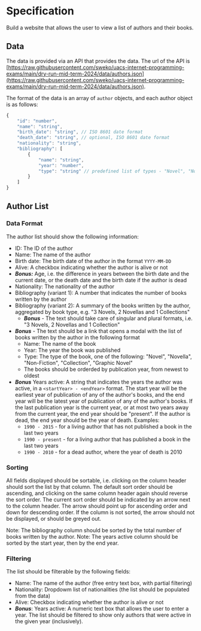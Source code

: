 # Specification

Build a website that allows the user to view a list of authors and their books.

## Data

The data is provided via an API that provides the data. The url of the API is [https://raw.githubusercontent.com/sweko/uacs-internet-programming-exams/main/dry-run-mid-term-2024/data/authors.json](https://raw.githubusercontent.com/sweko/uacs-internet-programming-exams/main/dry-run-mid-term-2024/data/authors.json).

The format of the data is an array of `author` objects, and each author object is as follows:

````javascript
{
    "id": "number",
    "name": "string",
    "birth_date": "string", // ISO 8601 date format
    "death_date": "string", // optional, ISO 8601 date format
    "nationality": "string",
    "bibliography": [
        {
            "name": "string",
            "year": "number",
            "type": "string" // predefined list of types - "Novel", "Novella", "Non-Fiction", "Collection", "Graphic Novel"
        }
    ]
}
````

## Author List

### Data Format

The author list should show the following information:
- ID: The ID of the author
- Name: The name of the author
- Birth date: The birth date of the author in the format `YYYY-MM-DD`
- Alive: A checkbox indicating whether the author is alive or not
- ***Bonus:*** Age, i.e. the difference in years between the birth date and the current date, or the death date and the birth date if the author is dead
- Nationality: The nationality of the author
- Bibliography (variant 1): A number that indicates the number of books written by the author
- Bibliography (variant 2): A summary of the books written by the author, aggregated by book type, e.g. "3 Novels, 2 Novellas and 1 Collections"
    - ***Bonus*** - The text should take care of singular and plural formats, i.e. "3 Novels, 2 Novellas and 1 Collection"
- ***Bonus*** - The text should be a link that opens a modal with the list of books written by the author in the following format
    - Name: The name of the book
    - Year: The year the book was published
    - Type: The type of the book, one of the following: "Novel", "Novella", "Non-Fiction", "Collection", "Graphic Novel"
    - The books should be orderded by publication year, from newest to oldest
- ***Bonus*** Years active: A string that indicates the years the author was active, in a `<startYear> - <endYear>` format. The start year will be the earliest year of publication of any of the author's books, and the end year will be the latest year of publication of any of the author's books. If the last publication year is the current year, or at most two years away from the current year, the end year should be "present". If the author is dead, the end year should be the year of death. Examples:
    - `1990 - 2015` - for a living author that has not published a book in the last two years
    - `1990 - present` - for a living author that has published a book in the last two years
    - `1990 - 2010` - for a dead author, where the year of death is 2010

### Sorting

All fields displayed should be sortable, i.e. clicking on the column header should sort the list by that column. The default sort order should be ascending, and clicking on the same column header again should reverse the sort order. The current sort order should be indicated by an arrow next to the column header. The arrow should point up for ascending order and down for descending order. If the column is not sorted, the arrow should not be displayed, or should be greyed out.

Note: The bibliography column should be sorted by the total number of books written by the author.
Note: The years active column should be sorted by the start year, then by the end year.

### Filtering

The list should be filterable by the following fields:

- Name: The name of the author (free entry text box, with partial filtering)
- Nationality: Dropdowm list of nationalities (the list should be populated from the data)
- Alive: Checkbox indicating whether the author is alive or not
- ***Bonus***: Years active: A numeric text box that allows the user to enter a year. The list should be filtered to show only authors that were active in the given year (inclusively).